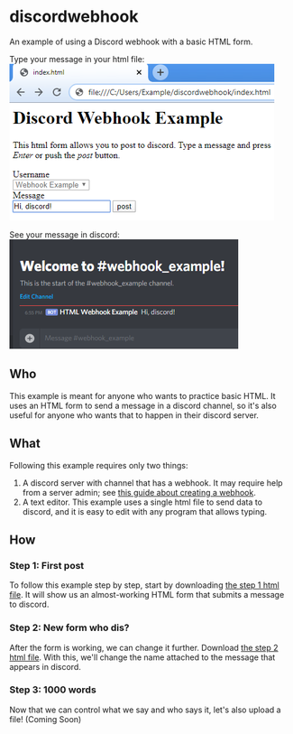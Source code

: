 discordwebhook
==============
An example of using a Discord webhook with a basic HTML form.

Type your message in your html file:  
![HTML form](img/htmlform.png)

See your message in discord:  
![Discord message](img/discord.png)

Who
---
This example is meant for anyone who wants to practice basic HTML.  It uses an HTML form to send a message in a discord channel, so it's also useful for anyone who wants that to happen in their discord server.

What
----
Following this example requires only two things:
1. A discord server with channel that has a webhook.  It may require help from a server admin; see [this guide about creating a webhook](https://github.com/Akizo96/de.isekaidev.discord.wbbBridge/wiki/How-to-get-Webhook-ID-&-Token).
2. A text editor.  This example uses a single html file to send data to discord, and it is easy to edit with any program that allows typing.

How
---

### Step 1: First post
To follow this example step by step, start by downloading [the step 1 html file](step1.html).  It will show us an almost-working HTML form that submits a message to discord.

### Step 2: New form who dis?
After the form is working, we can change it further.  Download [the step 2 html file](step2.html).  With this, we'll change the name attached to the message that appears in discord.

### Step 3: 1000 words
Now that we can control what we say and who says it, let's also upload a file!  (Coming Soon)

